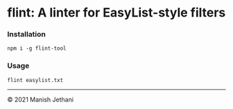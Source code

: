 # flint: A linter for EasyList-style filters

### Installation

```
npm i -g flint-tool
```

### Usage

```
flint easylist.txt
```

---

&copy; 2021 Manish Jethani
